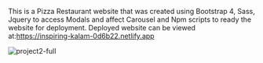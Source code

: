 This is a Pizza Restaurant website that was created using Bootstrap 4, Sass, Jquery to access Modals and affect Carousel and Npm scripts to ready the website for deployment.
Deployed website can be viewed at:https://inspiring-kalam-0d6b22.netlify.app

![project2-full](https://user-images.githubusercontent.com/67638060/96156815-6a735e00-0f09-11eb-9215-590110390370.png)
